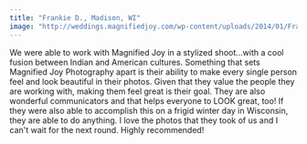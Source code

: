 ```yaml
---
title: "Frankie D., Madison, WI"
image: "http://weddings.magnifiedjoy.com/wp-content/uploads/2014/01/Frankie-Daniel081-480x375.jpg"
---
```

We were able to work with Magnified Joy in a stylized shoot...with a cool fusion between Indian and American cultures. Something that sets Magnified Joy Photography apart is their ability to make every single person feel and look beautiful in their photos. Given that they value the people they are working with, making them feel great is their goal. They are also wonderful communicators and that helps everyone to LOOK great, too! If they were also able to accomplish this on a frigid winter day in Wisconsin, they are able to do anything. I love the photos that they took of us and I can't wait for the next round. Highly recommended!